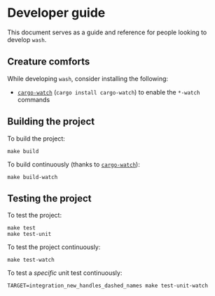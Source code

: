 # Developer guide

This document serves as a guide and reference for people looking to develop `wash`.

## Creature comforts

While developing `wash`, consider installing the following:

- [`cargo-watch`][cargo-watch] (`cargo install cargo-watch`) to enable the `*-watch` commands

[cargo-watch]: https://crates.io/crates/cargo-watch

## Building the project

To build the project:

```console
make build
```

To build continuously (thanks to [`cargo-watch`][cargo-watch]):

```console
make build-watch
```

## Testing the project

To test the project:

```console
make test
make test-unit
```

To test the project continuously:

```console
make test-watch
```

To test a *specific* unit test continuously:

```console
TARGET=integration_new_handles_dashed_names make test-unit-watch
```

